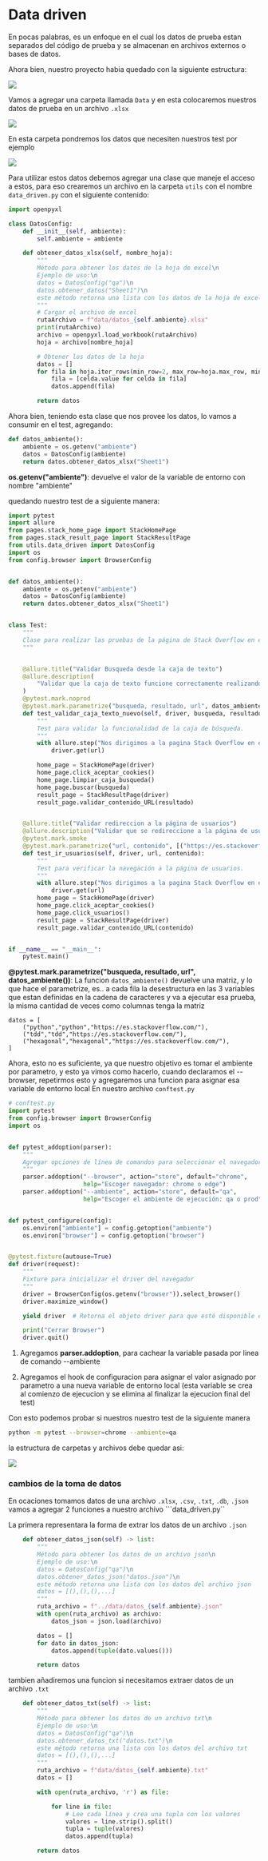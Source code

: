 # Data driven 
En pocas palabras, es un enfoque en el cual los datos de prueba estan separados del código de prueba y se almacenan en archivos externos o bases de datos. 

Ahora bien, nuestro proyecto habia quedado con la siguiente estructura:

![](./img/Carpetas-Inicio.png)

Vamos a agregar una carpeta llamada `Data` y en esta colocaremos nuestros datos de prueba en un archivo ``.xlsx`` 

![](./img/carpetaData.png)

En esta carpeta pondremos los datos que necesiten nuestros test por ejemplo

![](./img/exel.png)

Para utilizar estos datos debemos agregar una clase que maneje el acceso a estos, para eso crearemos un archivo en la carpeta `utils` con el nombre `data_driven.py` con el siguiente contenido:

```python
import openpyxl

class DatosConfig:
    def __init__(self, ambiente):
        self.ambiente = ambiente

    def obtener_datos_xlsx(self, nombre_hoja):
        """
        Método para obtener los datos de la hoja de excel\n
        Ejemplo de uso:\n
        datos = DatosConfig("qa")\n
        datos.obtener_datos("Sheet1")\n
        este método retorna una lista con los datos de la hoja de excel
        """
        # Cargar el archivo de excel
        rutaArchivo = f"data/datos_{self.ambiente}.xlsx"
        print(rutaArchivo)
        archivo = openpyxl.load_workbook(rutaArchivo)
        hoja = archivo[nombre_hoja]

        # Obtener los datos de la hoja
        datos = []
        for fila in hoja.iter_rows(min_row=2, max_row=hoja.max_row, min_col=1, max_col=hoja.max_column):
            fila = [celda.value for celda in fila]
            datos.append(fila)

        return datos
```

Ahora bien, teniendo esta clase que nos provee los datos, lo vamos a consumir en el test, agregando:

```py
def datos_ambiente():
    ambiente = os.getenv("ambiente")
    datos = DatosConfig(ambiente)
    return datos.obtener_datos_xlsx("Sheet1")
```
**os.getenv("ambiente")**: devuelve el valor de la variable de entorno con nombre "ambiente"

quedando nuestro test de a siguiente manera:

```python
import pytest
import allure
from pages.stack_home_page import StackHomePage
from pages.stack_result_page import StackResultPage
from utils.data_driven import DatosConfig
import os
from config.browser import BrowserConfig


def datos_ambiente():
    ambiente = os.getenv("ambiente")
    datos = DatosConfig(ambiente)
    return datos.obtener_datos_xlsx("Sheet1")


class Test:
    """
    Clase para realizar las pruebas de la página de Stack Overflow en español.
    """


    @allure.title("Validar Busqueda desde la caja de texto")
    @allure.description(
        "Validar que la caja de texto funcione correctamente realizando una busqueda y validando el resultado"
    )
    @pytest.mark.noprod
    @pytest.mark.parametrize("busqueda, resultado, url", datos_ambiente())
    def test_validar_caja_texto_nuevo(self, driver, busqueda, resultado, url):
        """
        Test para validar la funcionalidad de la caja de búsqueda.
        """
        with allure.step("Nos dirigimos a la pagina Stack Overflow en español"):
            driver.get(url)

        home_page = StackHomePage(driver)
        home_page.click_aceptar_cookies()
        home_page.limpiar_caja_busqueda()
        home_page.buscar(busqueda)
        result_page = StackResultPage(driver)
        result_page.validar_contenido_URL(resultado)


    @allure.title("Validar redireccion a la página de usuarios")
    @allure.description("Validar que se redireccione a la página de usuarios")
    @pytest.mark.smoke
    @pytest.mark.parametrize("url, contenido", [("https://es.stackoverflow.com/","users")])
    def test_ir_usuarios(self, driver, url, contenido):
        """
        Test para verificar la navegación a la página de usuarios.
        """
        with allure.step("Nos dirigimos a la pagina Stack Overflow en español"):
            driver.get(url)
        home_page = StackHomePage(driver)
        home_page.click_aceptar_cookies()
        home_page.click_usuarios()
        result_page = StackResultPage(driver)
        result_page.validar_contenido_URL(contenido)


if __name__ == "__main__":
    pytest.main()
```
**@pytest.mark.parametrize("busqueda, resultado, url", datos_ambiente())**: La funcion ``datos_ambiente()`` devuelve una matriz, y lo que hace el parametrize, es.. a cada fila la desestructura en las 3 variables que estan definidas en la cadena de caracteres y va a ejecutar esa prueba, la misma cantidad de veces como columnas tenga la matriz

```
datos = [
    ("python","python","https://es.stackoverflow.com/"),
    ("tdd","tdd","https://es.stackoverflow.com/"),
    ("hexagonal","hexagonal","https://es.stackoverflow.com/"),
]
```

Ahora, esto no es suficiente, ya que nuestro objetivo es tomar el ambiente por parametro, y esto ya vimos como hacerlo, cuando declaramos el --browser, repetirmos esto y agregaremos una funcion para asignar esa variable de entorno local
En nuestro archivo `conftest.py`

```python
# conftest.py
import pytest
from config.browser import BrowserConfig
import os


def pytest_addoption(parser):
    """
    Agregar opciones de línea de comandos para seleccionar el navegador
    """
    parser.addoption("--browser", action="store", default="chrome",
                     help="Escoger navegador: chrome o edge")
    parser.addoption("--ambiente", action="store", default="qa",
                     help="Escoger el ambiente de ejecución: qa o prod")


def pytest_configure(config):
    os.environ["ambiente"] = config.getoption("ambiente")
    os.environ["browser"] = config.getoption("browser")


@pytest.fixture(autouse=True)
def driver(request):
    """
    Fixture para inicializar el driver del navegador
    """
    driver = BrowserConfig(os.getenv("browser")).select_browser()
    driver.maximize_window()

    yield driver  # Retorna el objeto driver para que esté disponible en las pruebas

    print("Cerrar Browser")
    driver.quit()
```
1. Agregamos **parser.addoption**, para cachear la variable pasada por linea de comando --ambiente

2. Agregamos el hook de configuracion para asignar el valor asignado por parametro a una nueva variable de entorno local (esta variable se crea al comienzo de ejecucion y se elimina al finalizar la ejecucion final del test)

Con esto podemos probar si nuestros nuestro test de la siguiente manera

```bash
python -m pytest --browser=chrome --ambiente=qa
```

la estructura de carpetas y archivos debe quedar asi:

![](./img/carpetas_final.png)



### cambios de la toma de datos
En ocaciones tomamos datos de una archivo ``.xlsx``, ``.csv``, ``.txt``, ``.db``, ``.json``
vamos a agregar 2 funciones a nuestro archivo ```data_driven.py``

La primera representara la forma de extrar los datos de un archivo ``.json``

```python
    def obtener_datos_json(self) -> list:
        """
        Método para obtener los datos de un archivo json\n
        Ejemplo de uso:\n
        datos = DatosConfig("qa")\n
        datos.obtener_datos_json("datos.json")\n
        este método retorna una lista con los datos del archivo json
        datos = [(),(),(),...]
        """
        ruta_archivo = f"../data/datos_{self.ambiente}.json"
        with open(ruta_archivo) as archivo:
            datos_json = json.load(archivo)

        datos = []
        for dato in datos_json:
            datos.append(tuple(dato.values()))

        return datos
```

tambien añadiremos una funcion si necesitamos extraer datos de un archivo ``.txt``

```python
    def obtener_datos_txt(self) -> list:
        """
        Método para obtener los datos de un archivo txt\n
        Ejemplo de uso:\n
        datos = DatosConfig("qa")\n
        datos.obtener_datos_txt("datos.txt")\n
        este método retorna una lista con los datos del archivo txt
        datos = [(),(),(),...]
        """
        ruta_archivo = f"data/datos_{self.ambiente}.txt"
        datos = []

        with open(ruta_archivo, 'r') as file:

            for line in file:
                # Lee cada línea y crea una tupla con los valores
                valores = line.strip().split()
                tupla = tuple(valores)
                datos.append(tupla)

        return datos
```